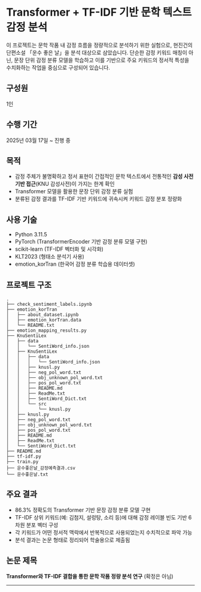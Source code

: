 # Transformer + TF-IDF 기반 문학 텍스트 감정 분석

이 프로젝트는 문학 작품 내 감정 흐름을 정량적으로 분석하기 위한 실험으로, 현진건의 단편소설 「운수 좋은 날」을 분석 대상으로 삼았습니다. 단순한 감정 키워드 매칭이 아닌, 문장 단위 감정 분류 모델을 학습하고 이를 기반으로 주요 키워드의 정서적 특성을 수치화하는 작업을 중심으로 구성되어 있습니다.

## 구성원
1인

## 수행 기간
2025년 03월 17일 ~ 진행 중

## 목적

- 감정 주체가 불명확하고 정서 표현이 간접적인 문학 텍스트에서 전통적인 **감성 사전 기반 접근**(KNU 감성사전)이 가지는 한계 확인
- Transformer 모델을 활용한 문장 단위 감정 분류 실험
- 분류된 감정 결과를 TF-IDF 기반 키워드에 귀속시켜 키워드 감정 분포 정량화

## 사용 기술

- Python 3.11.5
- PyTorch (TransformerEncoder 기반 감정 분류 모델 구현)
- scikit-learn (TF-IDF 벡터화 및 시각화)
- KLT2023 (형태소 분석기 사용)
- emotion_korTran (한국어 감정 분류 학습용 데이터셋)

## 프로젝트 구조
```
.
├── check_sentiment_labels.ipynb
├── emotion_korTran
│   ├── about_dataset.ipynb
│   ├── emotion_korTran.data
│   └── README.txt
├── emotion_mapping_results.py
├── KnuSentiLex
│   ├── data
│   │   └── SentiWord_info.json
│   ├── KnuSentiLex
│   │   ├── data
│   │   │   └── SentiWord_info.json
│   │   ├── knusl.py
│   │   ├── neg_pol_word.txt
│   │   ├── obj_unknown_pol_word.txt
│   │   ├── pos_pol_word.txt
│   │   ├── README.md
│   │   ├── ReadMe.txt
│   │   ├── SentiWord_Dict.txt
│   │   └── src
│   │       └── knusl.py
│   ├── knusl.py
│   ├── neg_pol_word.txt
│   ├── obj_unknown_pol_word.txt
│   ├── pos_pol_word.txt
│   ├── README.md
│   ├── ReadMe.txt
│   └── SentiWord_Dict.txt
├── README.md
├── tf-idf.py
├── train.py
├── 운수좋은날_감정예측결과.csv
└── 운수좋은날.txt
```


## 주요 결과

- 86.3% 정확도의 Transformer 기반 문장 감정 분류 모델 구현
- TF-IDF 상위 키워드(예: 김첨지, 설렁탕, 소리 등)에 대해 감정 레이블 빈도 기반 6차원 분포 벡터 구성
- 각 키워드가 어떤 정서적 맥락에서 반복적으로 사용되었는지 수치적으로 파악 가능
- 분석 결과는 논문 형태로 정리되어 학술용으로 제출됨

## 논문 제목  
**Transformer와 TF-IDF 결합을 통한 문학 작품 정량 분석 연구** (확정은 아님)

---
